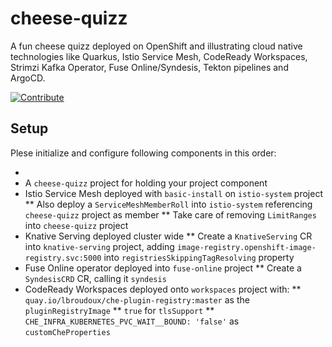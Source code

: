 # cheese-quizz

A fun cheese quizz deployed on OpenShift and illustrating cloud native technologies like Quarkus, Istio Service Mesh, CodeReady Workspaces, Strimzi Kafka Operator, Fuse Online/Syndesis, Tekton pipelines and ArgoCD.

[![Contribute](https://che.openshift.io/factory/resources/factory-contribute.svg)](https://codeready-workspaces.apps.cluster-paris-a2cb.paris-a2cb.example.opentlc.com/f?url=https://github.com/lbroudoux/cheese-quizz)


## Setup

Plese initialize and configure following components in this order:

* 
* A `cheese-quizz` project for holding your project component
* Istio Service Mesh deployed with `basic-install` on `istio-system` project
** Also deploy a `ServiceMeshMemberRoll` into `istio-system` referencing `cheese-quizz` project as member
** Take care of removing `LimitRanges` into `cheese-quizz` project
* Knative Serving deployed cluster wide
** Create a `KnativeServing` CR into `knative-serving` project, adding `image-registry.openshift-image-registry.svc:5000` into `registriesSkippingTagResolving` property
* Fuse Online operator deployed into `fuse-online` project
** Create a `SyndesisCRD` CR, calling it `syndesis`
* CodeReady Workspaces deployed onto `workspaces` project with:
** `quay.io/lbroudoux/che-plugin-registry:master` as the `pluginRegistryImage`
** `true` for `tlsSupport`
** `CHE_INFRA_KUBERNETES_PVC_WAIT__BOUND: 'false'` as `customCheProperties`